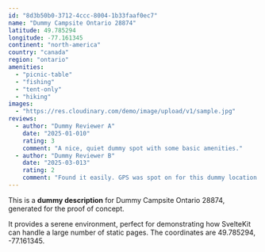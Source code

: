 ```yaml
---
id: "8d3b50b0-3712-4ccc-8004-1b33faaf0ec7"
name: "Dummy Campsite Ontario 28874"
latitude: 49.785294
longitude: -77.161345
continent: "north-america"
country: "canada"
region: "ontario"
amenities:
  - "picnic-table"
  - "fishing"
  - "tent-only"
  - "hiking"
images:
  - "https://res.cloudinary.com/demo/image/upload/v1/sample.jpg"
reviews:
  - author: "Dummy Reviewer A"
    date: "2025-01-010"
    rating: 3
    comment: "A nice, quiet dummy spot with some basic amenities."
  - author: "Dummy Reviewer B"
    date: "2025-03-013"
    rating: 2
    comment: "Found it easily. GPS was spot on for this dummy location."
---
```


This is a **dummy description** for Dummy Campsite Ontario 28874, generated for the proof of concept.

It provides a serene environment, perfect for demonstrating how SvelteKit can handle a large number of static pages. The coordinates are 49.785294, -77.161345.
